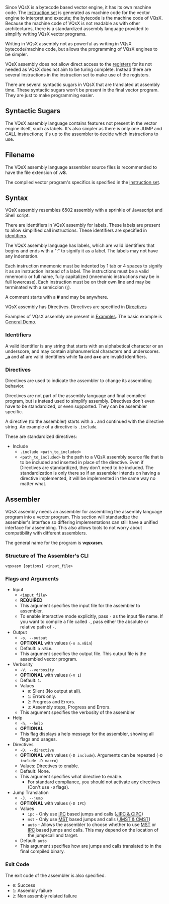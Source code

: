 Since VQsX is a bytecode based vector engine, it has its own machine code. The [instruction set](Instruction%20Set.md) is generated as machine code for the vector engine to interpret and execute; the bytecode is the machine code of VQsX. Because the machine code of VQsX is not readable as with other architectures, there is a standardized assembly language provided to simplify writing VQsX vector programs.

Writing in VQsX assembly not as powerful as writing in VQsX bytecode/machine code, but allows the programming of VQsX engines to be simpler.

VQsX assembly does not allow direct access to the [registers](Registers.md) for its not needed as VQsX does not aim to be turing complete. Instead there are several instructions in the instruction set to make use of the registers.

There are several syntactic sugars in VQsX that are translated at assembly time. These syntactic sugars won't be present in the final vector program. They are just to make programming easier.
## Syntactic Sugars
The VQsX assembly language contains features not present in the vector engine itself, such as labels. It's also simpler as there is only one JUMP and CALL instructions; It's up to the assembler to decide which instructions to use.

## Filename
The VQsX assembly language assembler source files is recommended to have the file extension of **.vS**.

The compiled vector program's specifics is specified in the [instruction set](Instruction%20Set.md#Machine%20Code).

## Syntax
VQsX assembly resembles 6502 assembly with a sprinkle of Javascript and Shell script.

There are identifiers in VQsX assembly for labels. These labels are present to allow simplified call instructions. These identifiers are specified in [identifiers](#Identifiers).

The VQsX assembly language has labels, which are valid identifiers that begins and ends with a ":" to signify it as a label. The labels may not have any indentation.

Each instruction mnemonic must be indented by 1 tab or 4 spaces to signify it as an instruction instead of a label. The instructions must be a valid mnemonic or full name, fully capitalized (mnemonic instructions may be in full lowercase). Each instruction must be on their own line and may be terminated with a semicolon (**;**).

A comment starts with a **#** and may be anywhere. 

VQsX assembly has Directives. Directives are specified in [Directives](#Directives)

Examples of VQsX assembly are present in [Examples](Examples.md). The basic example is [General Demo](Examples.md#General%20Demo).
### Identifiers
A valid identifier is any string that starts with an alphabetical character or an underscore, and may contain alphanumerical characters and underscores. **_a** and **a1** are valid identifiers while **1a** and **a+c** are invalid identifiers.

### Directives
Directives are used to indicate the assembler to change its assembling behavior.

Directives are not part of the assembly language and final compiled program, but is instead used to simplify assembly. Directives don't even have to be standardized, or even supported. They can be assembler specific. 

A directive (to the assembler) starts with a **.** and continued with the directive string. An example of a directive is `.include`.

These are standardized directives:
- Include
	- `.include <path_to_included>`
	- `<path_to_included>` is the path to a VQsX assembly source file that is to be included and inserted in place of the directive.
Even if Directives are standardized, they don't need to be included. The standardization is only there so if an assembler intends on having a directive implemented, it will be implemented in the same way no matter what.

## Assembler
VQsX assembly needs an assembler for assembling the assembly language program into a vector program. This section will standardize the assembler's interface so differing implementations can still have a unified interface for assembling. This also allows tools to not worry about compatibility with different assemblers.

The general name for the program is **vqsxasm**.

### Structure of The Assembler's CLI

`vqsxasm [options] <input_file>`

### Flags and Arguments

- Input
	- `<input_file>`
	- **REQUIRED**
	- This argument specifies the input file for the assembler to assembler.
	- To enable interactive mode explicitly, pass `-` as the input file name. If you want to compile a file called `-`, pass either the absolute or relative path of `-`.
- Output
	- `-o, --output`
	- **OPTIONAL** with values (`-o a.vBin`)
	- Default: `a.vBin`.
	- This argument specifies the output file. This output file is the assembled vector program.
- Verbosity
	- `-V, --verbosity`
	- **OPTIONAL** with values (`-V 1`)
	- Default: `1`.
	- Values
		- `0`: Silent (No output at all). 
		- `1`: Errors only.
		- `2`: Progress and Errors.
		- `3`: Assembly steps, Progress and Errors.
	- This argument specifies the verbosity of the assembler
- Help
	- `-h, --help`
	- **OPTIONAL**
	- This flag displays a help message for the assembler, showing all flags and usages.
- Directives
	- `-D, --directive`
	- **OPTIONAL** with values (`-D include`). Arguments can be repeated (`-D include -D macro`)
	- Values: Directives to enable.
	- Default: None.
	- This argument specifies what directive to enable.
		- For standard compliance, you should not activate any directives (Don't use `-D` flags).
- Jump Translation
	- `-J, --jump`
	- **OPTIONAL** with values (`-D IPC`)
	- Values
		- `ipc` - Only use [IPC](Registers.md) based jumps and calls ([JIPC & CIPC](Instruction%20Set.md))
		- `mst` - Only use [MST](Registers.md) based jumps and calls ([JMST & CMST](Instruction%20Set.md))
		- `auto` - Allows the assembler to choose whether to use [MST](Registers.md) or [IPC](Registers.md) based jumps and calls. This may depend on the location of the jump/call and target.
	- Default: `auto`
	- This argument specifies how are jumps and calls translated to in the final compiled binary.

### Exit Code
The exit code of the assembler is also specified.
- `0`: Success
- `1`: Assembly failure
- `2`: Non assembly related failure